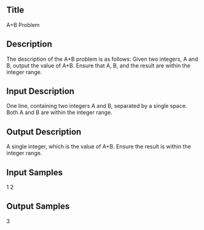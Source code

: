 ## Title
A+B Problem

## Description
The description of the A+B problem is as follows: Given two integers, A and B, output the value of A+B. Ensure that A, B, and the result are within the integer range.

## Input Description
One line, containing two integers A and B, separated by a single space. Both A and B are within the integer range.

## Output Description
A single integer, which is the value of A+B. Ensure the result is within the integer range.

## Input Samples
1 2

## Output Samples
3
